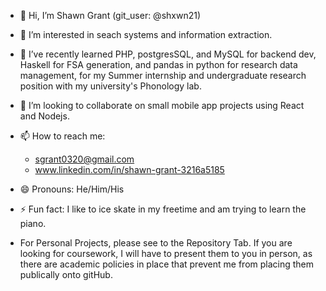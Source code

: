 - 👋 Hi, I’m Shawn Grant (git_user: @shxwn21)
- 👀 I’m interested in seach systems and information extraction. 
- 🌱 I’ve recently learned PHP, postgresSQL, and MySQL for backend dev, Haskell
      for FSA generation, and pandas in python for research data management, for my
      Summer internship and undergraduate research position with my university's
      Phonology lab. 
- 💞️ I’m looking to collaborate on small mobile app projects using React and Nodejs. 
- 📫 How to reach me:
     - sgrant0320@gmail.com
     - www.linkedin.com/in/shawn-grant-3216a5185
- 😄 Pronouns: He/Him/His
- ⚡ Fun fact: I like to ice skate in my freetime and am trying to learn the piano. 

- For Personal Projects, please see to the Repository Tab. If you are looking for coursework, I   will have to present them to you in person, as there are academic policies in place that 
  prevent me from placing them publically onto gitHub.   

